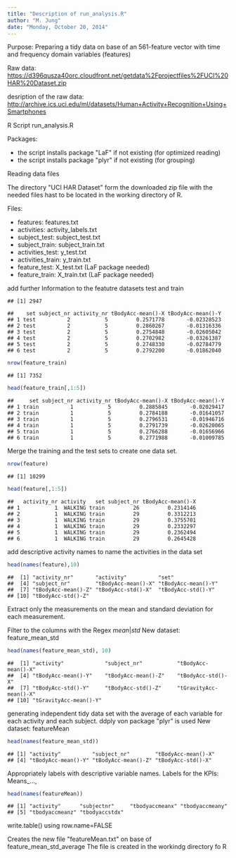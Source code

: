 ```yaml
---
title: "Description of run_analysis.R"
author: "M. Jung"
date: "Monday, October 20, 2014"
---
```


Purpose: 
Preparing a tidy data on base of an 561-feature vector with time and 
frequency domain variables (features)

Raw data: 
https://d396qusza40orc.cloudfront.net/getdata%2Fprojectfiles%2FUCI%20HAR%20Dataset.zip

desription of the raw data:
http://archive.ics.uci.edu/ml/datasets/Human+Activity+Recognition+Using+Smartphones

R Script run_analysis.R 

Packages:
* the script installs package "LaF" if not existing (for optimized reading)        
* the script installs package "plyr" if not existing (for grouping)

Reading data files

The directory "UCI HAR Dataset" form the downloaded zip file 
with the needed files hast to be located in the working directory of R.  

Files:
* features: features.txt
* activities: activity_labels.txt
* subject_test: subject_test.txt
* subject_train: subject_train.txt
* activities_test: y_test.txt
* activities_train: y_train.txt
* feature_test: X_test.txt (LaF package needed) 
* feature_train: X_train.txt (LaF package needed)


add further Information to the featutre datasets test and train


```
## [1] 2947
```

```
##    set subject_nr activity_nr tBodyAcc-mean()-X tBodyAcc-mean()-Y
## 1 test          2           5         0.2571778       -0.02328523
## 2 test          2           5         0.2860267       -0.01316336
## 3 test          2           5         0.2754848       -0.02605042
## 4 test          2           5         0.2702982       -0.03261387
## 5 test          2           5         0.2748330       -0.02784779
## 6 test          2           5         0.2792200       -0.01862040
```


```r
nrow(feature_train)
```

```
## [1] 7352
```

```r
head(feature_train[,1:5])
```

```
##     set subject_nr activity_nr tBodyAcc-mean()-X tBodyAcc-mean()-Y
## 1 train          1           5         0.2885845       -0.02029417
## 2 train          1           5         0.2784188       -0.01641057
## 3 train          1           5         0.2796531       -0.01946716
## 4 train          1           5         0.2791739       -0.02620065
## 5 train          1           5         0.2766288       -0.01656966
## 6 train          1           5         0.2771988       -0.01009785
```

Merge the training and the test sets to create one data set.


```r
nrow(feature)
```

```
## [1] 10299
```

```r
head(feature[,1:5])
```

```
##   activity_nr activity   set subject_nr tBodyAcc-mean()-X
## 1           1  WALKING train         26         0.2314146
## 2           1  WALKING train         29         0.3312213
## 3           1  WALKING train         29         0.3755701
## 4           1  WALKING train         29         0.2332297
## 5           1  WALKING train         29         0.2362494
## 6           1  WALKING train         29         0.2645428
```

add descriptive activity names to name the activities in the data set



```r
head(names(feature),10)
```

```
##  [1] "activity_nr"       "activity"          "set"              
##  [4] "subject_nr"        "tBodyAcc-mean()-X" "tBodyAcc-mean()-Y"
##  [7] "tBodyAcc-mean()-Z" "tBodyAcc-std()-X"  "tBodyAcc-std()-Y" 
## [10] "tBodyAcc-std()-Z"
```


Extract only the measurements on the mean and standard deviation for each measurement.

Filter to the columns with the Regex *mean*|*std*
New dataset: feature_mean_std


```r
head(names(feature_mean_std), 10)
```

```
##  [1] "activity"             "subject_nr"           "tBodyAcc-mean()-X"   
##  [4] "tBodyAcc-mean()-Y"    "tBodyAcc-mean()-Z"    "tBodyAcc-std()-X"    
##  [7] "tBodyAcc-std()-Y"     "tBodyAcc-std()-Z"     "tGravityAcc-mean()-X"
## [10] "tGravityAcc-mean()-Y"
```

generating independent tidy data set with the average of each variable
for each activity and each subject.
ddply von package "plyr" is used
New dataset: featureMean


```r
head(names(feature_mean_std))
```

```
## [1] "activity"          "subject_nr"        "tBodyAcc-mean()-X"
## [4] "tBodyAcc-mean()-Y" "tBodyAcc-mean()-Z" "tBodyAcc-std()-X"
```

Appropriately labels with descriptive variable names. 
Labels for the KPIs: Means_..., 


```r
head(names(featureMean))
```

```
## [1] "activity"      "subjectnr"     "tbodyaccmeanx" "tbodyaccmeany"
## [5] "tbodyaccmeanz" "tbodyaccstdx"
```

write.table() using row.name=FALSE

Creates the new file "featureMean.txt" on base of feature_mean_std_average 
The file is created in the workindg directory fo R 
